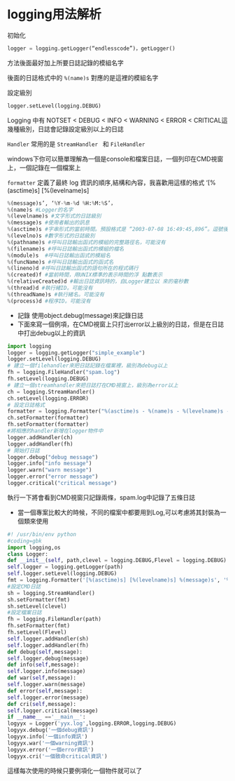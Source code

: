 # logging用法解析

初始化 
```py
logger = logging.getLogger(“endlesscode”)，getLogger() 
```
方法後面最好加上所要日誌記錄的模組名字
    
後面的日誌格式中的  `%(name)s`  對應的是這裡的模組名字

設定級別 
```py
logger.setLevel(logging.DEBUG)
```

Logging 中有 NOTSET < DEBUG < INFO < WARNING < ERROR < CRITICAL這幾種級別，日誌會記錄設定級別以上的日誌

`Handler`
常用的是 `StreamHandler ` 和 `FileHandler` 

windows下你可以簡單理解為一個是console和檔案日誌，一個列印在CMD視窗上，一個記錄在一個檔案上

`formatter`
定義了最終 log 資訊的順序,結構和內容，我喜歡用這樣的格式 ‘[%(asctime)s] [%(levelname)s]
```py
%(message)s’, ‘%Y-%m-%d %H:%M:%S’，
%(name)s #Logger的名字
%(levelname)s #文字形式的日誌級別
%(message)s #使用者輸出的訊息
%(asctime)s #字串形式的當前時間。預設格式是 “2003-07-08 16:49:45,896”。逗號後面的是毫秒
%(levelno)s #數字形式的日誌級別
%(pathname)s #呼叫日誌輸出函式的模組的完整路徑名，可能沒有
%(filename)s #呼叫日誌輸出函式的模組的檔名
%(module)s  #呼叫日誌輸出函式的模組名
%(funcName)s #呼叫日誌輸出函式的函式名
%(lineno)d #呼叫日誌輸出函式的語句所在的程式碼行
%(created)f #當前時間，用UNIX標準的表示時間的浮 點數表示
%(relativeCreated)d #輸出日誌資訊時的，自Logger建立以 來的毫秒數
%(thread)d #執行緒ID。可能沒有
%(threadName)s #執行緒名。可能沒有
%(process)d #程序ID。可能沒有
```
* 記錄 使用object.debug(message)來記錄日誌
* 下面來寫一個例項，在CMD視窗上只打出error以上級別的日誌，但是在日誌中打出debug以上的資訊

```py
import logging
logger = logging.getLogger("simple_example")
logger.setLevel(logging.DEBUG)
# 建立一個filehandler來把日誌記錄在檔案裡，級別為debug以上
fh = logging.FileHandler("spam.log")
fh.setLevel(logging.DEBUG)
# 建立一個streamhandler來把日誌打在CMD視窗上，級別為error以上
ch = logging.StreamHandler()
ch.setLevel(logging.ERROR)
# 設定日誌格式
formatter = logging.Formatter("%(asctime)s - %(name)s - %(levelname)s - %(message)s")
ch.setFormatter(formatter)
fh.setFormatter(formatter)
#將相應的handler新增在logger物件中
logger.addHandler(ch)
logger.addHandler(fh)
# 開始打日誌
logger.debug("debug message")
logger.info("info message")
logger.warn("warn message")
logger.error("error message")
logger.critical("critical message")
```

執行一下將會看到CMD視窗只記錄兩條，spam.log中記錄了五條日誌

* 當一個專案比較大的時候，不同的檔案中都要用到Log,可以考慮將其封裝為一個類來使用
```py
#! /usr/bin/env python
#coding=gbk
import logging,os
class Logger:
def __init__(self, path,clevel = logging.DEBUG,Flevel = logging.DEBUG):
self.logger = logging.getLogger(path)
self.logger.setLevel(logging.DEBUG)
fmt = logging.Formatter('[%(asctime)s] [%(levelname)s] %(message)s', '%Y-%m-%d %H:%M:%S')
#設定CMD日誌
sh = logging.StreamHandler()
sh.setFormatter(fmt)
sh.setLevel(clevel)
#設定檔案日誌
fh = logging.FileHandler(path)
fh.setFormatter(fmt)
fh.setLevel(Flevel)
self.logger.addHandler(sh)
self.logger.addHandler(fh)
def debug(self,message):
self.logger.debug(message)
def info(self,message):
self.logger.info(message)
def war(self,message):
self.logger.warn(message)
def error(self,message):
self.logger.error(message)
def cri(self,message):
self.logger.critical(message)
if __name__ =='__main__':
logyyx = Logger('yyx.log',logging.ERROR,logging.DEBUG)
logyyx.debug('一個debug資訊')
logyyx.info('一個info資訊')
logyyx.war('一個warning資訊')
logyyx.error('一個error資訊')
logyyx.cri('一個致命critical資訊')
```

這樣每次使用的時候只要例項化一個物件就可以了

